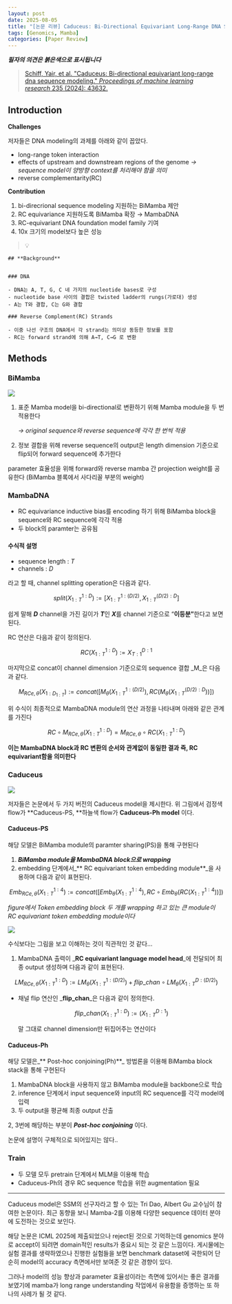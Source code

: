 ```yaml
---
layout: post
date: 2025-08-05
title: "[논문 리뷰] Caduceus: Bi-Directional Equivariant Long-Range DNA Sequence Modeling"
tags: [Genomics, Mamba]
categories: [Paper Review]
---
```


<span class="notion-red">_**필자의 의견은 붉은색으로 표시됩니다**_</span>


> [Schiff, Yair, et al. "Caduceus: Bi-directional equivariant long-range dna sequence modeling." ](https://pmc.ncbi.nlm.nih.gov/articles/PMC12189541/)[_Proceedings of machine learning research_](https://pmc.ncbi.nlm.nih.gov/articles/PMC12189541/)[ 235 (2024): 43632.](https://pmc.ncbi.nlm.nih.gov/articles/PMC12189541/)



## Introduction


**Challenges**


저자들은 DNA modeling의 과제를 아래와 같이 꼽았다.

- long-range token interaction
- effects of upstream and downstream regions of the genome 
_→ sequence model이 양방향 context를 처리해야 함을 의미_
- reverse complementarity(RC)

**Contribution**

1. bi-direcrional sequence modeling 지원하는 BiMamba 제안
1. RC equivariance 지원하도록 BiMamba 확장 → MambaDNA
1. RC-equivariant DNA foundation model family 기여
1. 10x 크기의 model보다 높은 성능

> 💡 


	## **Background**


	### DNA

	- DNA는 A, T, G, C 네 가지의 nucleotide bases로 구성
	- nucleotide base 사이의 결합은 twisted ladder의 rungs(가로대) 생성
	- A는 T와 결합, C는 G와 결합

	### Reverse Complement(RC) Strands

	- 이중 나선 구조의 DNA에서 각 strand는 의미상 동등한 정보를 포함
	- RC는 forward strand에 의해 A→T, C→G 로 변환


## Methods



### BiMamba


![](https://prod-files-secure.s3.us-west-2.amazonaws.com/542b861c-36a8-4051-84e5-8804b6728dba/2c247d59-7815-4980-99f0-8f0d21f445a7/image.png?X-Amz-Algorithm=AWS4-HMAC-SHA256&X-Amz-Content-Sha256=UNSIGNED-PAYLOAD&X-Amz-Credential=ASIAZI2LB4665LR236YE%2F20250814%2Fus-west-2%2Fs3%2Faws4_request&X-Amz-Date=20250814T140903Z&X-Amz-Expires=3600&X-Amz-Security-Token=IQoJb3JpZ2luX2VjEP3%2F%2F%2F%2F%2F%2F%2F%2F%2F%2FwEaCXVzLXdlc3QtMiJHMEUCIC7kaef0ZT7aGOmXBRplAEJDTLYBZIqiGuJH930bTiBaAiEA%2BMIuEyhC%2BjU2m1PBGJgYpBXmOxDvyTuLDvLJ5zWUDB0q%2FwMIRhAAGgw2Mzc0MjMxODM4MDUiDIxkvga2dzv3oF3jKCrcA1t%2F%2Bl5m8Y3cZHSV50fZ1R25tzu%2BrM50Q9uhizgQcgOpVLgdIgLcXr6aX3ZHyn9ThhdM9p%2BvomWSTZAXCYLregllu77R88YFZjUxcrojj3hwRxecNG448eoVjVzUEfYbXqkCKkc%2BoTbiMRxcpDSlWQOCAc7zRXn7cJZbzDRTXLLL%2Fw0PKZgDfnFTn4x%2B7UwB3SyxIjYw%2FfIU%2F3GfAEvUxB53VteRVgkrvIKZVxvEOJz4jQr508%2BINmKgH2OIUe4sguVfC00%2FfiEHVTlQRfckH%2B3EtGqTtMXiA%2BcicFSQ2WG79exf3JnzSFimFAMf91D3HgYULl3N9HB7RVlNDb2u8O%2BDv%2FgDi8m6XAXQtTB5wVvHeBpdnIuAdPbUwbC%2F7lyEfy80Bmh3hMCtsjw9I1ZF5IyDHSzhV3sqGQyeLG5EEpvSO2uqHxsIS2FzEToiVHxCLIJwKhIxJITSEaUYrbxCdgdHSfYI2Vr3JffnDtKrWqhv6iKSHQ7b8fytDDssjjv5CCiTHwdq3iXzt9TXJ8vKobf1kr2O4OqJxl%2FMQgCuq9QG5UzK5ygUlUCy7UYuEGcpB%2F132DQvkTTBRNSFlgMRf%2B95ZysX%2BXpvp9U1c8PLYlRWMsIglFUgeydpflwzMKW098QGOqUBGW5uNoGBH%2F%2FUOrnikI%2F5zfjsrCRNFQAxGeanbHN06ZWlhUbfpqoEv16oyCGUEmBEMhOeYc4%2FMGRBhjNfneTE0eTJ7g1v%2Fh1PI87GvDavyXutmhg%2FM%2Fb8WEmFASHb4IYKS9LUlmX2nZRCviyy17DQyVeOaKAOen6dCN8bexgpdlt678T%2BaYuCKtxLPtpR7WhfrH8SIaCuVE1%2B6f4oJ1YdwOEZC7Fp&X-Amz-Signature=0fa1d2e128759d9ad84e6e4e8118d543bd4640a3a873e84acd3ebf54d82fb974&X-Amz-SignedHeaders=host&x-amz-checksum-mode=ENABLED&x-id=GetObject)

1. 표준 Mamba model을 bi-directional로 변환하기 위해 Mamba module을 두 번 적용한다

	_→ original sequence와 reverse sequence에 각각 한 번씩 적용_

1. 정보 결합을 위해 reverse sequence의 output은 length dimension 기준으로 flip되어 forward sequence에 추가한다

parameter 효율성을 위해 forward와 reverse mamba 간 projection weight를 공유한다 (BiMamba 블록에서 사다리꼴 부분의 weight)



### MambaDNA

- RC equivariance inductive bias를 encoding 하기 위해 BiMamba block을 sequence와 RC sequence에 각각 적용
- 두 block의 paramter는 공유됨


#### 수식적 설명

- sequence length : _T_
- channels : _D_

라고 할 때,  channel splitting operation은 다음과 같다.


$$
split(X^{1:D}_{1:T}):=[X^{1:(D/2)}_{1:T},X^{(D/2):D}_{1:T}]
$$


<span class="notion-red">쉽게 말해 </span><span class="notion-red">_**D**_</span><span class="notion-red"> channel을 가진 길이가 </span><span class="notion-red">_**T**_</span><span class="notion-red">인 </span><span class="notion-red">_**X**_</span><span class="notion-red">를 channel 기준으로 “</span><span class="notion-red">**이등분”**</span><span class="notion-red">한다고 보면 된다.</span>


RC 연산은 다음과 같이 정의된다.


$$
RC(X^{1:D}_{1:T}):=X^{D:1}_{T:1}
$$


마지막으로 concat이 channel dimension 기준으로의 sequence 결합 _M_은 다음과 같다.


$$
M_{RCe,\theta}(X_{1:D_{1:T}}):=concat([M_{\theta}(X^{1:(D/2)}_{1:T}),RC(M_{\theta}(X^{(D/2):D}_{1:T}))])
$$


위 수식이 최종적으로 MambaDNA module의 연산 과정을 나타내며 아래와 같은 관계를 가진다


$$
RC\circ M_{RCe,\theta}(X^{1:D}_{1:T}) = M_{RCe,\theta} \circ RC(X^{1:D}_{1:T})
$$


**이는 MambaDNA block과 RC 변환의 순서와 관계없이 동일한 결과 즉, RC equivariant함을 의미한다**



### Caduceus


![](https://prod-files-secure.s3.us-west-2.amazonaws.com/542b861c-36a8-4051-84e5-8804b6728dba/f94a60d7-8145-473b-aef9-7c68d3ec604a/image.png?X-Amz-Algorithm=AWS4-HMAC-SHA256&X-Amz-Content-Sha256=UNSIGNED-PAYLOAD&X-Amz-Credential=ASIAZI2LB4665LR236YE%2F20250814%2Fus-west-2%2Fs3%2Faws4_request&X-Amz-Date=20250814T140904Z&X-Amz-Expires=3600&X-Amz-Security-Token=IQoJb3JpZ2luX2VjEP3%2F%2F%2F%2F%2F%2F%2F%2F%2F%2FwEaCXVzLXdlc3QtMiJHMEUCIC7kaef0ZT7aGOmXBRplAEJDTLYBZIqiGuJH930bTiBaAiEA%2BMIuEyhC%2BjU2m1PBGJgYpBXmOxDvyTuLDvLJ5zWUDB0q%2FwMIRhAAGgw2Mzc0MjMxODM4MDUiDIxkvga2dzv3oF3jKCrcA1t%2F%2Bl5m8Y3cZHSV50fZ1R25tzu%2BrM50Q9uhizgQcgOpVLgdIgLcXr6aX3ZHyn9ThhdM9p%2BvomWSTZAXCYLregllu77R88YFZjUxcrojj3hwRxecNG448eoVjVzUEfYbXqkCKkc%2BoTbiMRxcpDSlWQOCAc7zRXn7cJZbzDRTXLLL%2Fw0PKZgDfnFTn4x%2B7UwB3SyxIjYw%2FfIU%2F3GfAEvUxB53VteRVgkrvIKZVxvEOJz4jQr508%2BINmKgH2OIUe4sguVfC00%2FfiEHVTlQRfckH%2B3EtGqTtMXiA%2BcicFSQ2WG79exf3JnzSFimFAMf91D3HgYULl3N9HB7RVlNDb2u8O%2BDv%2FgDi8m6XAXQtTB5wVvHeBpdnIuAdPbUwbC%2F7lyEfy80Bmh3hMCtsjw9I1ZF5IyDHSzhV3sqGQyeLG5EEpvSO2uqHxsIS2FzEToiVHxCLIJwKhIxJITSEaUYrbxCdgdHSfYI2Vr3JffnDtKrWqhv6iKSHQ7b8fytDDssjjv5CCiTHwdq3iXzt9TXJ8vKobf1kr2O4OqJxl%2FMQgCuq9QG5UzK5ygUlUCy7UYuEGcpB%2F132DQvkTTBRNSFlgMRf%2B95ZysX%2BXpvp9U1c8PLYlRWMsIglFUgeydpflwzMKW098QGOqUBGW5uNoGBH%2F%2FUOrnikI%2F5zfjsrCRNFQAxGeanbHN06ZWlhUbfpqoEv16oyCGUEmBEMhOeYc4%2FMGRBhjNfneTE0eTJ7g1v%2Fh1PI87GvDavyXutmhg%2FM%2Fb8WEmFASHb4IYKS9LUlmX2nZRCviyy17DQyVeOaKAOen6dCN8bexgpdlt678T%2BaYuCKtxLPtpR7WhfrH8SIaCuVE1%2B6f4oJ1YdwOEZC7Fp&X-Amz-Signature=73c4b57b838f5ef0524cbbef70b012cbed2fc4071b9c8313e2f44ec065578703&X-Amz-SignedHeaders=host&x-amz-checksum-mode=ENABLED&x-id=GetObject)


저자들은 논문에서 두 가지 버전의 Caduceus model을 제시한다. 위 그림에서 검정색 flow가 **Caduceus-PS, **하늘색 flow가 **Caduceus-Ph model** 이다.



#### Caduceus-PS


해당 모델은 BiMamba module의 paramter sharing(PS)을 통해 구현된다

1. _**BiMamba module을 MambaDNA block으로 wrapping**_
1. embedding 단계에서_** RC equivariant token embedding module**_을 사용하며 다음과 같이 표현된다.

$$
Emb_{RCe,\theta}(X^{1:4}_{1:T}):=concat([Emb_{\theta}(X^{1:4}_{1:T}),RC \circ Emb_{\theta}(RC(X^{1:4}_{1:T}))])
$$


_figure에서 Token embedding block 두 개를 wrapping 하고 있는 큰 module이 RC equivariant token embedding module이다_


![](https://prod-files-secure.s3.us-west-2.amazonaws.com/542b861c-36a8-4051-84e5-8804b6728dba/b175e4da-71eb-4e91-8c23-a06dabe673c9/image.png?X-Amz-Algorithm=AWS4-HMAC-SHA256&X-Amz-Content-Sha256=UNSIGNED-PAYLOAD&X-Amz-Credential=ASIAZI2LB4665LR236YE%2F20250814%2Fus-west-2%2Fs3%2Faws4_request&X-Amz-Date=20250814T140904Z&X-Amz-Expires=3600&X-Amz-Security-Token=IQoJb3JpZ2luX2VjEP3%2F%2F%2F%2F%2F%2F%2F%2F%2F%2FwEaCXVzLXdlc3QtMiJHMEUCIC7kaef0ZT7aGOmXBRplAEJDTLYBZIqiGuJH930bTiBaAiEA%2BMIuEyhC%2BjU2m1PBGJgYpBXmOxDvyTuLDvLJ5zWUDB0q%2FwMIRhAAGgw2Mzc0MjMxODM4MDUiDIxkvga2dzv3oF3jKCrcA1t%2F%2Bl5m8Y3cZHSV50fZ1R25tzu%2BrM50Q9uhizgQcgOpVLgdIgLcXr6aX3ZHyn9ThhdM9p%2BvomWSTZAXCYLregllu77R88YFZjUxcrojj3hwRxecNG448eoVjVzUEfYbXqkCKkc%2BoTbiMRxcpDSlWQOCAc7zRXn7cJZbzDRTXLLL%2Fw0PKZgDfnFTn4x%2B7UwB3SyxIjYw%2FfIU%2F3GfAEvUxB53VteRVgkrvIKZVxvEOJz4jQr508%2BINmKgH2OIUe4sguVfC00%2FfiEHVTlQRfckH%2B3EtGqTtMXiA%2BcicFSQ2WG79exf3JnzSFimFAMf91D3HgYULl3N9HB7RVlNDb2u8O%2BDv%2FgDi8m6XAXQtTB5wVvHeBpdnIuAdPbUwbC%2F7lyEfy80Bmh3hMCtsjw9I1ZF5IyDHSzhV3sqGQyeLG5EEpvSO2uqHxsIS2FzEToiVHxCLIJwKhIxJITSEaUYrbxCdgdHSfYI2Vr3JffnDtKrWqhv6iKSHQ7b8fytDDssjjv5CCiTHwdq3iXzt9TXJ8vKobf1kr2O4OqJxl%2FMQgCuq9QG5UzK5ygUlUCy7UYuEGcpB%2F132DQvkTTBRNSFlgMRf%2B95ZysX%2BXpvp9U1c8PLYlRWMsIglFUgeydpflwzMKW098QGOqUBGW5uNoGBH%2F%2FUOrnikI%2F5zfjsrCRNFQAxGeanbHN06ZWlhUbfpqoEv16oyCGUEmBEMhOeYc4%2FMGRBhjNfneTE0eTJ7g1v%2Fh1PI87GvDavyXutmhg%2FM%2Fb8WEmFASHb4IYKS9LUlmX2nZRCviyy17DQyVeOaKAOen6dCN8bexgpdlt678T%2BaYuCKtxLPtpR7WhfrH8SIaCuVE1%2B6f4oJ1YdwOEZC7Fp&X-Amz-Signature=ae34b51547c4c9ca2d0dae82964bbdb5ef02d17dbd463aed1a5fcf33f5257a9a&X-Amz-SignedHeaders=host&x-amz-checksum-mode=ENABLED&x-id=GetObject)


<span class="notion-red">수식보다는 그림을 보고 이해하는 것이 직관적인 것 같다…</span>

1. MambaDNA 출력이 _**RC equivariant language model head**_에 전달되어 최종 output 생성하며 다음과 같이 표현된다.

$$
LM_{RCe,\theta}(X^{1:D}_{1:T}):= LM_{\theta}(X^{1:(D/2)}_{1:T})+flip\_chan\circ LM_{\theta}(X^{D:(D/2)}_{1:T})
$$

- 채널 flip 연산인 _**flip\_chan**_은 다음과 같이 정의한다.

	$$
	flip\_chan(X^{1:D}_{1:T}):=(X^{D:1}_{1:T})
	$$


	말 그대로 channel dimension만 뒤집어주는 연산이다



#### Caduceus-Ph


해당 모델은_** Post-hoc conjoining(Ph)**_ 방법론을 이용해 BiMamba block stack을 통해 구현된다

1. MambaDNA block을 사용하지 않고 BiMamba module을 backbone으로 학습
1. inference 단계에서 input sequence와 input의 RC sequence를 각각 model에 입력
1. 두 output을 평균해 최종 output 산출

2, 3번에 해당하는 부분이 _**Post-hoc conjoining**_ 이다.


<span class="notion-red">논문에 설명이 구체적으로 되어있지는 않다..</span>



### Train

- 두 모델 모두 pretrain 단계에서 MLM을 이용해 학습
- Caduceus-Ph의 경우 RC sequence 학습을 위한 augmentation 필요

---


<span class="notion-red">Caduceus model은 SSM의 선구자라고 할 수 있는 Tri Dao, Albert Gu 교수님이 참여한 논문이다. 최근 동향을 보니 Mamba-2를 이용해 다양한 sequence 데이터 분야에 도전하는 것으로 보인다.</span>


<span class="notion-red">해당 논문은 ICML 2025에 제출되었으나 reject된 것으로 기억하는데 genomics 분야로 accept이 되려면 domain적인 results가 중요시 되는 것 같은 느낌이다. 게시물에는 실험 결과를 생략하였으나 진행한 실험들을 보면 benchmark dataset에 국한되어 단순히 model의 accuracy 측면에서만 보여준 것 같은 경향이 있다.</span>


<span class="notion-red">그러나 model의 성능 향상과 parameter 효율성이라는 측면에 있어서는 좋은 결과를 보였기에 mamba가 long range understanding 작업에서 유용함을 증명하는 또 하나의 사례가 될 것 같다.</span>

